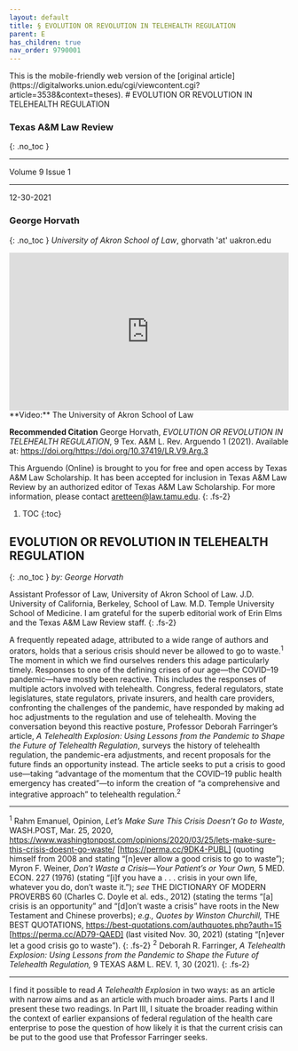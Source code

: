 ```yaml
---
layout: default
title: § EVOLUTION OR REVOLUTION IN TELEHEALTH REGULATION  
parent: E 
has_children: true
nav_order: 9790001
---
```

<style>
.dont-break-out {
  /* These are technically the same, but use both */
  overflow-wrap: break-word;
  word-wrap: break-word;

     -ms-word-break: break-all;
  /* This is the dangerous one in WebKit, as it breaks things wherever */
  word-break: break-all;
  /* Instead use this non-standard one: */
  word-break: break-word;
}

.youtube-container {
    position: relative;
    width: 100%;
    height: 0;
    padding-bottom: 56.25%;
}
.youtube-video {
    position: absolute;
    top: 0;
    left: 0;
    width: 100%;
    height: 100%;
}

</style>

<div class="dont-break-out" markdown="1">
This is the mobile-friendly web version of the [original article](https://digitalworks.union.edu/cgi/viewcontent.cgi?article=3538&context=theses).
# EVOLUTION OR REVOLUTION IN TELEHEALTH REGULATION

### Texas A&M Law Review  
{: .no_toc }

***

Volume 9 Issue 1

***

12-30-2021

### George Horvath
{: .no_toc }
*University of Akron School of Law*, ghorvath 'at' uakron.edu

<div class="youtube-container">
<iframe width="100%" src="https://www.youtube.com/embed/MwPoaJAkiUs" title="YouTube video player" frameborder="0" allow="accelerometer; autoplay; clipboard-write; encrypted-media; gyroscope; picture-in-picture" allowfullscreen class="youtube-video"></iframe>
</div>
**Video:** The University of Akron School of Law 

**Recommended Citation**
George Horvath, *EVOLUTION OR REVOLUTION IN TELEHEALTH REGULATION*, 9 Tex. A&M L. Rev. Arguendo 1 (2021). 
Available at: https://doi.org/https://doi.org/10.37419/LR.V9.Arg.3

This Arguendo (Online) is brought to you for free and open access by Texas A&M Law Scholarship. It has been accepted for inclusion in Texas A&M Law Review by an authorized editor of Texas A&M Law Scholarship. For more information, please contact aretteen@law.tamu.edu.
{: .fs-2}

1. TOC
{:toc}

## EVOLUTION OR REVOLUTION IN TELEHEALTH REGULATION
{: .no_toc }
*by: George Horvath*

Assistant Professor of Law, University of Akron School of Law. J.D. University of California, Berkeley, School of Law. M.D. Temple University School of Medicine. I am grateful for the superb editorial work of Erin Elms and the Texas A&M Law Review staff.
{: .fs-2}

A frequently repeated adage, attributed to a wide range of authors and orators, holds that a serious crisis should never be allowed to go to waste.<sup>1</sup> The moment in which we find ourselves renders this adage particularly timely. Responses to one of the defining crises of our age—the COVID–19 pandemic—have mostly been reactive. This includes the responses of multiple actors involved with telehealth. Congress, federal regulators, state legislatures, state regulators, private insurers, and health care providers, confronting the challenges of the pandemic, have responded by making ad hoc adjustments to the regulation and use of telehealth. Moving the conversation beyond this reactive posture, Professor Deborah Farringer’s article, *A Telehealth Explosion: Using Lessons from the Pandemic to Shape the Future of Telehealth Regulation*, surveys the history of telehealth regulation, the pandemic-era adjustments, and recent proposals for the future finds an opportunity instead. The article seeks to put a crisis to good use—taking “advantage of the momentum that the COVID–19 public health emergency has created”—to inform the creation of “a comprehensive and integrative approach” to telehealth regulation.<sup>2</sup>

***
<sup>1</sup> Rahm Emanuel, Opinion, *Let’s Make Sure This Crisis Doesn’t Go to Waste,* WASH.POST, Mar. 25, 2020, https://www.washingtonpost.com/opinions/2020/03/25/lets-make-sure-this-crisis-doesnt-go-waste/ [https://perma.cc/9DK4-PUBL] (quoting himself from 2008 and stating “[n]ever allow a good crisis to go to waste”); Myron F. Weiner, *Don’t Waste a Crisis—Your Patient’s or Your Own,* 5 MED. ECON. 227 (1976) (stating “[i]f you have a . . . crisis in your own life, whatever you do, don’t waste it.”); *see* THE DICTIONARY OF MODERN PROVERBS 60 (Charles C. Doyle et al. eds., 2012) (stating the terms “[a] crisis is an opportunity” and “[d]on’t waste a crisis” have roots in the New Testament and Chinese proverbs); *e.g., Quotes by Winston Churchill,* THE BEST QUOTATIONS, https://best-quotations.com/authquotes.php?auth=15 [https://perma.cc/AD79-QAED] (last visited Nov. 30, 2021) (stating “[n]ever let a good crisis go to waste”). 
{: .fs-2}
<sup>2</sup> Deborah R. Farringer, *A Telehealth Explosion: Using Lessons from the Pandemic to Shape the Future of Telehealth Regulation,* 9 TEXAS A&M L. REV. 1, 30 (2021).
{: .fs-2}
***

I find it possible to read *A Telehealth Explosion* in two ways: as an article with narrow aims and as an article with much broader aims. Parts I and II present these two readings. In Part III, I situate the broader reading within the context of earlier expansions of federal regulation of the health care enterprise to pose the question of how likely it is that the current crisis can be put to the good use that Professor Farringer seeks.

</div>
